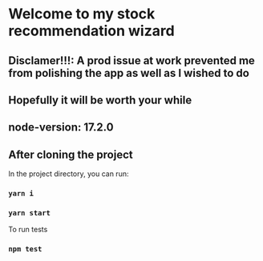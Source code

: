 # Welcome to my stock recommendation wizard

## Disclamer!!!: A prod issue at work prevented me from polishing the app as well as I wished to do

## Hopefully it will be worth your while

## node-version: 17.2.0

## After cloning the project

In the project directory, you can run:

### `yarn i`

### `yarn start`

To run tests

### `npm test`
